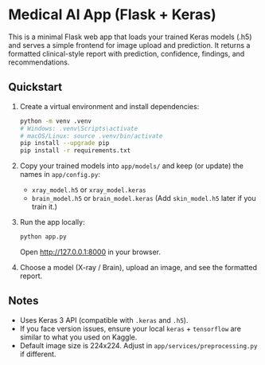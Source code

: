 # Medical AI App (Flask + Keras)

This is a minimal Flask web app that loads your trained Keras models (.h5) and serves
a simple frontend for image upload and prediction. It returns a formatted clinical-style report
with prediction, confidence, findings, and recommendations.

## Quickstart

1) Create a virtual environment and install dependencies:
   ```bash
   python -m venv .venv
   # Windows: .venv\Scripts\activate
   # macOS/Linux: source .venv/bin/activate
   pip install --upgrade pip
   pip install -r requirements.txt
   ```

2) Copy your trained models into `app/models/` and keep (or update) the names in `app/config.py`:
   - `xray_model.h5` or `xray_model.keras`
   - `brain_model.h5` or `brain_model.keras`
   (Add `skin_model.h5` later if you train it.)

3) Run the app locally:
   ```bash
   python app.py
   ```
   Open http://127.0.0.1:8000 in your browser.

4) Choose a model (X-ray / Brain), upload an image, and see the formatted report.

## Notes
- Uses Keras 3 API (compatible with `.keras` and `.h5`).
- If you face version issues, ensure your local `keras` + `tensorflow` are similar to what you used on Kaggle.
- Default image size is 224x224. Adjust in `app/services/preprocessing.py` if different.

